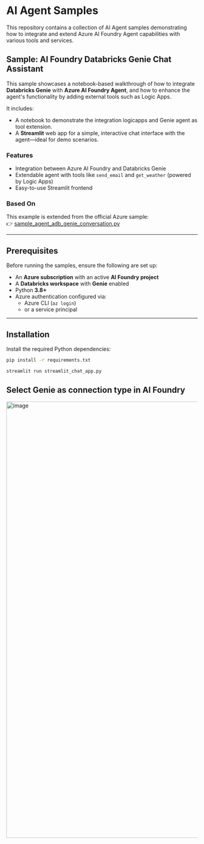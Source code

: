 # AI Agent Samples

This repository contains a collection of AI Agent samples demonstrating how to integrate and extend Azure AI Foundry Agent capabilities with various tools and services.

## Sample: AI Foundry Databricks Genie Chat Assistant

This sample showcases a notebook-based walkthrough of how to integrate **Databricks Genie** with **Azure AI Foundry Agent**, and how to enhance the agent's functionality by adding external tools such as Logic Apps.

It includes:
- A notebook to demonstrate the integration logicapps and Genie agent as tool extension.
- A **Streamlit** web app for a simple, interactive chat interface with the agent—ideal for demo scenarios.

### Features

- Integration between Azure AI Foundry and Databricks Genie
- Extendable agent with tools like `send_email` and `get_weather` (powered by Logic Apps)
- Easy-to-use Streamlit frontend

### Based On

This example is extended from the official Azure sample:  
👉 [sample_agent_adb_genie_conversation.py](https://github.com/Azure-Samples/AI-Foundry-Connections/blob/main/src/samples/python/sample_agent_adb_genie_conversation.py)

---

## Prerequisites

Before running the samples, ensure the following are set up:

- An **Azure subscription** with an active **AI Foundry project**
- A **Databricks workspace** with **Genie** enabled
- Python **3.8+**
- Azure authentication configured via:
  - Azure CLI (`az login`)
  - or a service principal

---

## Installation

Install the required Python dependencies:

```bash
pip install -r requirements.txt

streamlit run streamlit_chat_app.py

```

## Select Genie as connection type in AI Foundry

<img width="1999" height="1148" alt="image" src="https://github.com/user-attachments/assets/e19a83f1-db05-43c7-b805-925727ce462e" />
